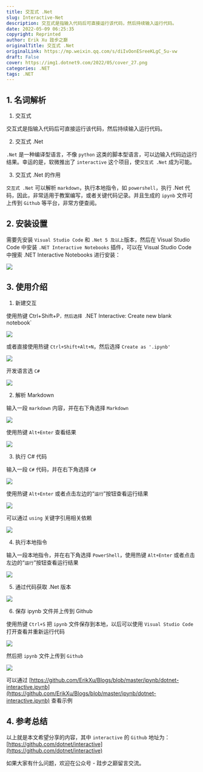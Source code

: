 ```yaml
---
title: 交互式 .Net
slug: Interactive-Net
description: 交互式是指输入代码后可直接运行该代码，然后持续输入运行代码。
date: 2022-05-09 06:25:35
copyright: Reprinted
author: Erik Xu 跬步之巅
originalTitle: 交互式 .Net
originalLink: https://mp.weixin.qq.com/s/diIvOonESreeKLgC_5u-vw
draft: False
cover: https://img1.dotnet9.com/2022/05/cover_27.png
categories: .NET
tags: .NET
---
```


## 1. 名词解析

1. 交互式

交互式是指输入代码后可直接运行该代码，然后持续输入运行代码。

2. 交互式 .Net

`.Net` 是一种编译型语言，不像 `python` 这类的脚本型语言，可以边输入代码边运行结果。幸运的是，软微推出了 `interactive` 这个项目，使`交互式 .Net` 成为可能。

3. 交互式 .Net 的作用

`交互式 .Net` 可以解析 `markdown`，执行本地指令，如 `powershell`，执行 .Net 代码，因此，非常适用于教案编写，或者关键代码记录。并且生成的 `ipynb` 文件可上传到 `Github` 等平台，非常方便查阅。

## 2. 安装设置

需要先安装 `Visual Studio Code` 和 `.Net 5 及以上`版本，然后在 Visual Studio Code 中安装 `.NET Interactive Notebooks` 插件，可以在 Visual Studio Code 中搜索 .NET Interactive Notebooks 进行安装：

![](https://img1.dotnet9.com/2022/05/2701.png)

## 3. 使用介绍

1. 新建交互

使用热键 Ctrl+Shift+P`，然后选择 `.NET Interactive: Create new blank notebook`

![](https://img1.dotnet9.com/2022/05/2702.png)

或者直接使用热键 `Ctrl+Shift+Alt+N`，然后选择 `Create as '.ipynb'`

![](https://img1.dotnet9.com/2022/05/2703.png)

开发语言选 `C#`

![](https://img1.dotnet9.com/2022/05/2704.png)

2. 解析 Markdown

输入一段 `markdown` 内容，并在右下角选择 `Markdown`

![](https://img1.dotnet9.com/2022/05/2705.png)

使用热键 `Alt+Enter` 查看结果

![](https://img1.dotnet9.com/2022/05/2706.png)

3. 执行 C# 代码

输入一段 `C#` 代码，并在右下角选择 `C#`

![](https://img1.dotnet9.com/2022/05/2707.png)

使用热键 `Alt+Enter` 或者点击左边的“`运行`”按钮查看运行结果

![](https://img1.dotnet9.com/2022/05/2708.png)

可以通过 `using` 关键字引用相关依赖

![](https://img1.dotnet9.com/2022/05/2709.png)

4. 执行本地指令

输入一段本地指令，并在右下角选择 `PowerShell`，使用热键 `Alt+Enter` 或者点击左边的“`运行`”按钮查看运行结果

![](https://img1.dotnet9.com/2022/05/2710.png)

5. 通过代码获取 .Net 版本

![](https://img1.dotnet9.com/2022/05/2711.png)

6. 保存 ipynb 文件并上传到 Github

使用热键 `Ctrl+S` 把 `ipynb` 文件保存到本地，以后可以使用 `Visual Studio Code` 打开查看并重新运行代码

![](https://img1.dotnet9.com/2022/05/2712.png)

然后把 `ipynb` 文件上传到 `Github`

![](https://img1.dotnet9.com/2022/05/2713.png)

可以通过 [https://github.com/ErikXu/Blogs/blob/master/ipynb/dotnet-interactive.ipynb](https://github.com/ErikXu/Blogs/blob/master/ipynb/dotnet-interactive.ipynb) 查看示例

## 4. 参考总结

以上就是本文希望分享的内容，其中 `interactive` 的 `Github` 地址为：[https://github.com/dotnet/interactive](https://github.com/dotnet/interactive)

如果大家有什么问题，欢迎在公众号 - 跬步之巅留言交流。
